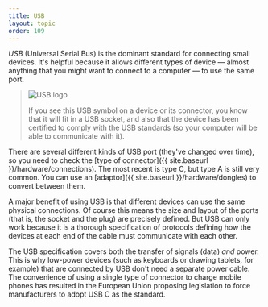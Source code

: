 ```yaml
---
title: USB
layout: topic
order: 109
---
```


_USB_ (Universal Serial Bus) is the dominant standard for connecting small
devices. It's helpful because it allows different types of device — almost
anything that you might want to connect to a computer — to use the same port.

>
> ![USB logo]({{site.baseurl}}/images/usb-symbol.svg)
>
> If you see this USB symbol on a device or its connector, you know that it will
> fit in a USB socket, and also that the device has been certified to comply
> with the USB standards (so your computer will be able to communicate with it).

There are several different kinds of USB port (they've changed over time), so
you need to check the
[type of connector]({{ site.baseurl }}/hardware/connections).
The most recent is type C, but type A is still very common. You can use an
[adaptor]({{ site.baseurl }}/hardware/dongles) to convert between them.

A major benefit of using USB is that different devices can use the same
physical connections. Of course this means the size and layout of the ports
(that is, the socket and the plug) are precisely defined. But USB can only work
because it is a thorough specification of protocols defining how the devices at
each end of the cable must communicate with each other.

The USB specification covers both the transfer of signals (data) _and_ power.
This is why low-power devices (such as keyboards or drawing tablets, for
example) that are connected by USB don't need a separate power cable. The
convenience of using a single type of connector to charge mobile phones has
resulted in the European Union proposing legislation to force manufacturers to
adopt USB&nbsp;C as the standard.
